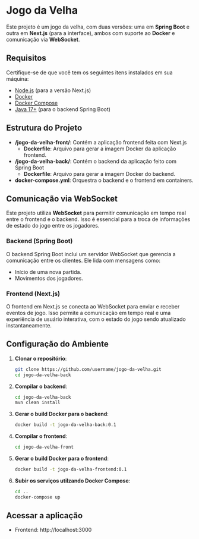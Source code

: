 # Jogo da Velha 

Este projeto é um jogo da velha, com duas versões: uma em **Spring Boot** e outra em **Next.js** (para a interface), ambos com suporte ao **Docker** e comunicação via **WebSocket**.

## Requisitos

Certifique-se de que você tem os seguintes itens instalados em sua máquina:

- [Node.js](https://nodejs.org/) (para a versão Next.js)
- [Docker](https://www.docker.com/)
- [Docker Compose](https://docs.docker.com/compose/)
- [Java 17+](https://www.oracle.com/java/technologies/javase-jdk17-downloads.html) (para o backend Spring Boot)

## Estrutura do Projeto

- **/jogo-da-velha-front/**: Contém a aplicação frontend feita com Next.js
  - **Dockerfile**: Arquivo para gerar a imagem Docker da aplicação frontend.
- **/jogo-da-velha-back/**: Contém o backend da aplicação feito com Spring Boot
  - **Dockerfile**: Arquivo para gerar a imagem Docker do backend.
- **docker-compose.yml**: Orquestra o backend e o frontend em containers.

## Comunicação via WebSocket

Este projeto utiliza **WebSocket** para permitir comunicação em tempo real entre o frontend e o backend. Isso é essencial para a troca de informações de estado do jogo entre os jogadores.

### Backend (Spring Boot)

O backend Spring Boot inclui um servidor WebSocket que gerencia a comunicação entre os clientes. Ele lida com mensagens como:

- Início de uma nova partida.
- Movimentos dos jogadores.

### Frontend (Next.js)

O frontend em Next.js se conecta ao WebSocket para enviar e receber eventos de jogo. Isso permite a comunicação em tempo real e uma experiência de usuário interativa, com o estado do jogo sendo atualizado instantaneamente.

## Configuração do Ambiente

1. **Clonar o repositório**:

   ```bash
   git clone https://github.com/username/jogo-da-velha.git
   cd jogo-da-velha-back

2. **Compilar o backend**:

   ```bash
   cd jogo-da-velha-back
   mvn clean install

3. **Gerar o build Docker para o backend**:

   ```bash
   docker build -t jogo-da-velha-back:0.1

4. **Compilar o frontend**:

   ```bash
   cd jogo-da-velha-front

5. **Gerar o build Docker para o frontend**:

   ```bash
   docker build -t jogo-da-velha-frontend:0.1

6. **Subir os serviços utilzando Docker Compose**:

   ```bash
   cd ..
   docker-compose up

## Acessar a aplicação
  - Frontend: http://localhost:3000 
   
   
